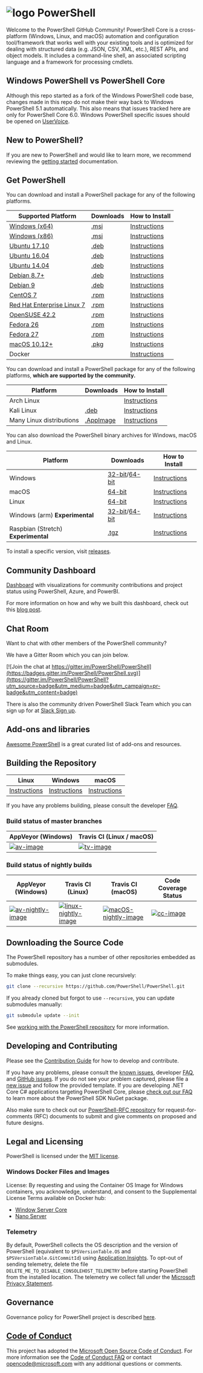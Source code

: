 # ![logo][] PowerShell

Welcome to the PowerShell GitHub Community!
PowerShell Core is a cross-platform (Windows, Linux, and macOS) automation and configuration tool/framework that works well with your existing tools and is optimized
for dealing with structured data (e.g. JSON, CSV, XML, etc.), REST APIs, and object models.
It includes a command-line shell, an associated scripting language and a framework for processing cmdlets.

[logo]: https://raw.githubusercontent.com/PowerShell/PowerShell/master/assets/ps_black_64.svg?sanitize=true

## Windows PowerShell vs PowerShell Core

Although this repo started as a fork of the Windows PowerShell code base, changes made in this repo do not make their way back to Windows PowerShell 5.1 automatically.
This also means that issues tracked here are only for PowerShell Core 6.0.
Windows PowerShell specific issues should be opened on [UserVoice][].

[UserVoice]: https://windowsserver.uservoice.com/forums/301869-powershell

## New to PowerShell?

If you are new to PowerShell and would like to learn more, we recommend reviewing the [getting started][] documentation.

[getting started]: https://github.com/PowerShell/PowerShell/tree/master/docs/learning-powershell

## Get PowerShell

You can download and install a PowerShell package for any of the following platforms.

| Supported Platform                         | Downloads               | How to Install                |
| -------------------------------------------| ------------------------| ----------------------------- |
| [Windows (x64)][corefx-win]                | [.msi][rl-windows-64]   | [Instructions][in-windows]    |
| [Windows (x86)][corefx-win]                | [.msi][rl-windows-86]   | [Instructions][in-windows]    |
| [Ubuntu 17.10][corefx-linux]               | [.deb][rl-ubuntu17]     | [Instructions][in-ubuntu17]   |
| [Ubuntu 16.04][corefx-linux]               | [.deb][rl-ubuntu16]     | [Instructions][in-ubuntu16]   |
| [Ubuntu 14.04][corefx-linux]               | [.deb][rl-ubuntu14]     | [Instructions][in-ubuntu14]   |
| [Debian 8.7+][corefx-linux]                | [.deb][rl-debian8]      | [Instructions][in-deb8]       |
| [Debian 9][corefx-linux]                   | [.deb][rl-debian9]      | [Instructions][in-deb9]       |
| [CentOS 7][corefx-linux]                   | [.rpm][rl-centos]       | [Instructions][in-centos]     |
| [Red Hat Enterprise Linux 7][corefx-linux] | [.rpm][rl-centos]       | [Instructions][in-rhel7]      |
| [OpenSUSE 42.2][corefx-linux]              | [.rpm][rl-centos]       | [Instructions][in-opensuse422]|
| [Fedora 26][corefx-linux]                  | [.rpm][rl-centos]       | [Instructions][in-fedora26]   |
| [Fedora 27][corefx-linux]                  | [.rpm][rl-centos]       | [Instructions][in-fedora27]   |
| [macOS 10.12+][corefx-macos]               | [.pkg][rl-macos]        | [Instructions][in-macos]      |
| Docker                                     |                         | [Instructions][in-docker]     |

You can download and install a PowerShell package for any of the following platforms, **which are supported by the community.**

| Platform                 | Downloads               | How to Install                |
| -------------------------| ------------------------| ----------------------------- |
| Arch Linux               |                         | [Instructions][in-archlinux]  |
| Kali Linux               | [.deb][rl-ubuntu16]     | [Instructions][in-kali]       |
| Many Linux distributions | [.AppImage][rl-ai]      | [Instructions][in-appimage]   |

You can also download the PowerShell binary archives for Windows, macOS and Linux.

| Platform                            | Downloads                                        | How to Install                 |
| ------------------------------------| ------------------------------------------------ | ------------------------------ |
| Windows                             | [32-bit][rl-winx86-zip]/[64-bit][rl-winx64-zip]  | [Instructions][in-windows-zip] |
| macOS                               | [64-bit][rl-macos-tar]                           | [Instructions][in-tar]         |
| Linux                               | [64-bit][rl-linux-tar]                           | [Instructions][in-tar]         |
| Windows (arm) **Experimental**      | [32-bit][rl-winarm]/[64-bit][rl-winarm64]        | [Instructions][in-windows-zip] |
| Raspbian (Stretch) **Experimental** | [.tgz][rl-raspbian]                              | [Instructions][in-raspbian]    |

[rl-windows-64]: https://github.com/PowerShell/PowerShell/releases/download/v6.0.1/PowerShell-6.0.1-win-x64.msi
[rl-windows-86]: https://github.com/PowerShell/PowerShell/releases/download/v6.0.1/PowerShell-6.0.1-win-x86.msi
[rl-ubuntu17]: https://github.com/PowerShell/PowerShell/releases/download/v6.0.1/powershell_6.0.1-1.ubuntu.17.04_amd64.deb
[rl-ubuntu16]: https://github.com/PowerShell/PowerShell/releases/download/v6.0.1/powershell_6.0.1-1.ubuntu.16.04_amd64.deb
[rl-ubuntu14]: https://github.com/PowerShell/PowerShell/releases/download/v6.0.1/powershell_6.0.1-1.ubuntu.14.04_amd64.deb
[rl-debian8]: https://github.com/PowerShell/PowerShell/releases/download/v6.0.1/powershell_6.0.1-1.debian.8_amd64.deb
[rl-debian9]: https://github.com/PowerShell/PowerShell/releases/download/v6.0.1/powershell_6.0.1-1.debian.9_amd64.deb
[rl-centos]: https://github.com/PowerShell/PowerShell/releases/download/v6.0.1/powershell-6.0.1-1.rhel.7.x86_64.rpm
[rl-ai]: https://github.com/PowerShell/PowerShell/releases/download/v6.0.1/PowerShell-6.0.1-x86_64.AppImage
[rl-macos]: https://github.com/PowerShell/PowerShell/releases/download/v6.0.1/powershell-6.0.1-osx.10.12-x64.pkg
[rl-winarm]: https://github.com/PowerShell/PowerShell/releases/download/v6.0.1/PowerShell-6.0.1-win-arm32.zip
[rl-winarm64]: https://github.com/PowerShell/PowerShell/releases/download/v6.0.1/PowerShell-6.0.1-win-arm64.zip
[rl-winx86-zip]: https://github.com/PowerShell/PowerShell/releases/download/v6.0.1/PowerShell-6.0.1-win-x86.zip
[rl-winx64-zip]: https://github.com/PowerShell/PowerShell/releases/download/v6.0.1/PowerShell-6.0.1-win-x64.zip
[rl-macos-tar]: https://github.com/PowerShell/PowerShell/releases/download/v6.0.1/powershell-6.0.1-osx-x64.tar.gz
[rl-linux-tar]: https://github.com/PowerShell/PowerShell/releases/download/v6.0.1/powershell-6.0.1-linux-x64.tar.gz
[rl-raspbian]: https://github.com/PowerShell/PowerShell/releases/download/v6.0.1/powershell-6.0.1-linux-arm32.tar.gz

[installation]: https://github.com/PowerShell/PowerShell/tree/master/docs/installation
[in-windows]: https://github.com/PowerShell/PowerShell/tree/master/docs/installation/windows.md#msi
[in-ubuntu14]: https://github.com/PowerShell/PowerShell/tree/master/docs/installation/linux.md#ubuntu-1404
[in-ubuntu16]: https://github.com/PowerShell/PowerShell/tree/master/docs/installation/linux.md#ubuntu-1604
[in-ubuntu17]: https://github.com/PowerShell/PowerShell/tree/master/docs/installation/linux.md#ubuntu-1704
[in-deb8]: https://github.com/PowerShell/PowerShell/tree/master/docs/installation/linux.md#debian-8
[in-deb9]: https://github.com/PowerShell/PowerShell/tree/master/docs/installation/linux.md#debian-9
[in-centos]: https://github.com/PowerShell/PowerShell/tree/master/docs/installation/linux.md#centos-7
[in-rhel7]: https://github.com/PowerShell/PowerShell/tree/master/docs/installation/linux.md#red-hat-enterprise-linux-rhel-7
[in-opensuse422]: https://github.com/PowerShell/PowerShell/tree/master/docs/installation/linux.md#opensuse-422
[in-fedora26]: https://github.com/PowerShell/PowerShell/tree/master/docs/installation/linux.md#fedora-26
[in-fedora27]: https://github.com/PowerShell/PowerShell/tree/master/docs/installation/linux.md#fedora-27
[in-archlinux]: https://github.com/PowerShell/PowerShell/tree/master/docs/installation/linux.md#arch-linux
[in-appimage]: https://github.com/PowerShell/PowerShell/tree/master/docs/installation/linux.md#linux-appimage
[in-macos]: https://github.com/PowerShell/PowerShell/tree/master/docs/installation/macos.md
[in-docker]: https://github.com/PowerShell/PowerShell/tree/master/docker
[in-kali]: https://github.com/PowerShell/PowerShell/tree/master/docs/installation/linux.md#kali
[in-windows-zip]: https://github.com/PowerShell/PowerShell/tree/master/docs/installation/windows.md#zip
[in-tar]: https://github.com/PowerShell/PowerShell/tree/master/docs/installation/linux.md#binary-archives
[in-raspbian]: https://github.com/PowerShell/PowerShell/tree/master/docs/installation/linux.md#raspbian
[corefx-win]:https://github.com/dotnet/core/blob/master/release-notes/2.0/2.0-supported-os.md#windows
[corefx-linux]:https://github.com/dotnet/core/blob/master/release-notes/2.0/2.0-supported-os.md#linux
[corefx-macos]:https://github.com/dotnet/core/blob/master/release-notes/2.0/2.0-supported-os.md#macos

To install a specific version, visit [releases](https://github.com/PowerShell/PowerShell/releases).

## Community Dashboard

[Dashboard](https://aka.ms/psgithubbi) with visualizations for community contributions and project status using PowerShell, Azure, and PowerBI.

For more information on how and why we built this dashboard, check out this [blog post](https://blogs.msdn.microsoft.com/powershell/2017/01/31/powershell-open-source-community-dashboard/).

## Chat Room

Want to chat with other members of the PowerShell community?

We have a Gitter Room which you can join below.

[![Join the chat at https://gitter.im/PowerShell/PowerShell](https://badges.gitter.im/PowerShell/PowerShell.svg)](https://gitter.im/PowerShell/PowerShell?utm_source=badge&utm_medium=badge&utm_campaign=pr-badge&utm_content=badge)

There is also the community driven PowerShell Slack Team which you can sign up for at [Slack Sign up].

[Slack Sign up]: http://slack.poshcode.org

## Add-ons and libraries

[Awesome PowerShell](https://github.com/janikvonrotz/awesome-powershell) is a great curated list of add-ons and resources.

## Building the Repository

| Linux                    | Windows                    | macOS                   |
|--------------------------|----------------------------|------------------------|
| [Instructions][bd-linux] | [Instructions][bd-windows] | [Instructions][bd-macOS] |

If you have any problems building, please consult the developer [FAQ][].

### Build status of master branches

| AppVeyor (Windows)       | Travis CI (Linux / macOS) |
|--------------------------|--------------------------|
| [![av-image][]][av-site] | [![tv-image][]][tv-site] |

### Build status of nightly builds

| AppVeyor (Windows)       | Travis CI (Linux) | Travis CI (macOS) | Code Coverage Status |
|--------------------------|-------------------|-------------------|----------------------|
| [![av-nightly-image][]][av-nightly-site] | [![linux-nightly-image][]][tv-site] | [![macOS-nightly-image][]][tv-site] | [![cc-image][]][cc-site] |

[bd-linux]: https://github.com/PowerShell/PowerShell/tree/master/docs/building/linux.md
[bd-windows]: https://github.com/PowerShell/PowerShell/tree/master/docs/building/windows-core.md
[bd-macOS]: https://github.com/PowerShell/PowerShell/tree/master/docs/building/macos.md

[FAQ]: https://github.com/PowerShell/PowerShell/tree/master/docs/FAQ.md

[tv-image]: https://travis-ci.org/PowerShell/PowerShell.svg?branch=master
[tv-site]: https://travis-ci.org/PowerShell/PowerShell/branches
[av-image]: https://ci.appveyor.com/api/projects/status/nsng9iobwa895f98/branch/master?svg=true
[av-site]: https://ci.appveyor.com/project/PowerShell/powershell
[linux-nightly-image]: https://jimtru1979.blob.core.windows.net/badges/DailyBuildStatus.Linux.svg
[macOS-nightly-image]: https://jimtru1979.blob.core.windows.net/badges/DailyBuildStatus.OSX.svg
[av-nightly-image]: https://ci.appveyor.com/api/projects/status/46yd4jogtm2jodcq?svg=true
[av-nightly-site]: https://ci.appveyor.com/project/PowerShell/powershell-f975h
[cc-site]: https://codecov.io/gh/PowerShell/PowerShell
[cc-image]: https://codecov.io/gh/PowerShell/PowerShell/branch/master/graph/badge.svg

## Downloading the Source Code

The PowerShell repository has a number of other repositories embedded as submodules.

To make things easy, you can just clone recursively:

```sh
git clone --recursive https://github.com/PowerShell/PowerShell.git
```

If you already cloned but forgot to use `--recursive`, you can update submodules manually:

```sh
git submodule update --init
```

See [working with the PowerShell repository](https://github.com/PowerShell/PowerShell/tree/master/docs/git) for more information.

## Developing and Contributing

Please see the [Contribution Guide][] for how to develop and contribute.

If you have any problems, please consult the [known issues][], developer [FAQ][], and [GitHub issues][].
If you do not see your problem captured, please file a [new issue][] and follow the provided template.
If you are developing .NET Core C# applications targeting PowerShell Core, please [check out our FAQ][] to learn more about the PowerShell SDK NuGet package.

Also make sure to check out our [PowerShell-RFC repository](https://github.com/powershell/powershell-rfc) for request-for-comments (RFC) documents to submit and give comments on proposed and future designs.

[check out our FAQ]: https://github.com/PowerShell/PowerShell/tree/master/docs/FAQ.md#where-do-i-get-the-powershell-core-sdk-package
[Contribution Guide]: https://github.com/PowerShell/PowerShell/tree/master/.github/CONTRIBUTING.md
[known issues]: https://github.com/PowerShell/PowerShell/tree/master/docs/KNOWNISSUES.md
[GitHub issues]: https://github.com/PowerShell/PowerShell/issues
[new issue]:https://github.com/PowerShell/PowerShell/issues/new

## Legal and Licensing

PowerShell is licensed under the [MIT license][].

[MIT license]: https://github.com/PowerShell/PowerShell/tree/master/LICENSE.txt

### Windows Docker Files and Images

License: By requesting and using the Container OS Image for Windows containers, you acknowledge, understand, and consent to the Supplemental License Terms available on Docker hub:

- [Window Server Core](https://hub.docker.com/r/microsoft/windowsservercore/)
- [Nano Server](https://hub.docker.com/r/microsoft/nanoserver/)

### Telemetry

By default, PowerShell collects the OS description and the version of PowerShell (equivalent to `$PSVersionTable.OS` and `$PSVersionTable.GitCommitId`) using [Application Insights](https://azure.microsoft.com/en-us/services/application-insights/).
To opt-out of sending telemetry, delete the file `DELETE_ME_TO_DISABLE_CONSOLEHOST_TELEMETRY` before starting PowerShell from the installed location.
The telemetry we collect fall under the [Microsoft Privacy Statement](https://privacy.microsoft.com/en-us/privacystatement/).

## Governance

Governance policy for PowerShell project is described [here][].

[here]: https://github.com/PowerShell/PowerShell/blob/master/docs/community/governance.md

## [Code of Conduct][conduct-md]

This project has adopted the [Microsoft Open Source Code of Conduct][conduct-code].
For more information see the [Code of Conduct FAQ][conduct-FAQ] or contact [opencode@microsoft.com][conduct-email] with any additional questions or comments.

[conduct-code]: http://opensource.microsoft.com/codeofconduct/
[conduct-FAQ]: http://opensource.microsoft.com/codeofconduct/faq/
[conduct-email]: mailto:opencode@microsoft.com
[conduct-md]: https://github.com/PowerShell/PowerShell/tree/master/./CODE_OF_CONDUCT.md
